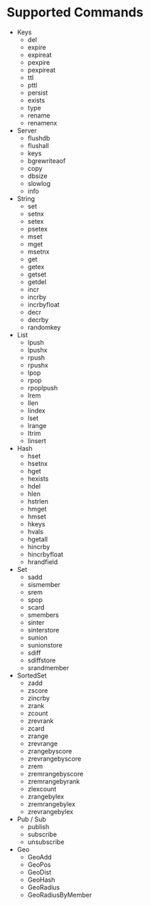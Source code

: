 # Supported Commands

- Keys
  - del
  - expire
  - expireat
  - pexpire
  - pexpireat
  - ttl
  - pttl
  - persist
  - exists
  - type
  - rename
  - renamenx
- Server
  - flushdb
  - flushall
  - keys
  - bgrewriteaof
  - copy
  - dbsize
  - slowlog
  - info
- String
  - set
  - setnx
  - setex
  - psetex
  - mset
  - mget
  - msetnx
  - get
  - getex
  - getset
  - getdel
  - incr
  - incrby
  - incrbyfloat
  - decr
  - decrby
  - randomkey
- List
  - lpush
  - lpushx
  - rpush
  - rpushx
  - lpop
  - rpop
  - rpoplpush
  - lrem
  - llen
  - lindex
  - lset
  - lrange
  - ltrim
  - linsert
- Hash
  - hset
  - hsetnx
  - hget
  - hexists
  - hdel
  - hlen
  - hstrlen
  - hmget
  - hmset
  - hkeys
  - hvals
  - hgetall
  - hincrby
  - hincrbyfloat
  - hrandfield
- Set
  - sadd
  - sismember
  - srem
  - spop
  - scard
  - smembers
  - sinter
  - sinterstore
  - sunion
  - sunionstore
  - sdiff
  - sdiffstore
  - srandmember
- SortedSet
  - zadd
  - zscore
  - zincrby
  - zrank
  - zcount
  - zrevrank
  - zcard
  - zrange
  - zrevrange
  - zrangebyscore
  - zrevrangebyscore
  - zrem
  - zremrangebyscore
  - zremrangebyrank
  - zlexcount
  - zrangebylex
  - zremrangebylex
  - zrevrangebylex
- Pub / Sub
  - publish
  - subscribe
  - unsubscribe
- Geo
  - GeoAdd
  - GeoPos
  - GeoDist
  - GeoHash
  - GeoRadius
  - GeoRadiusByMember